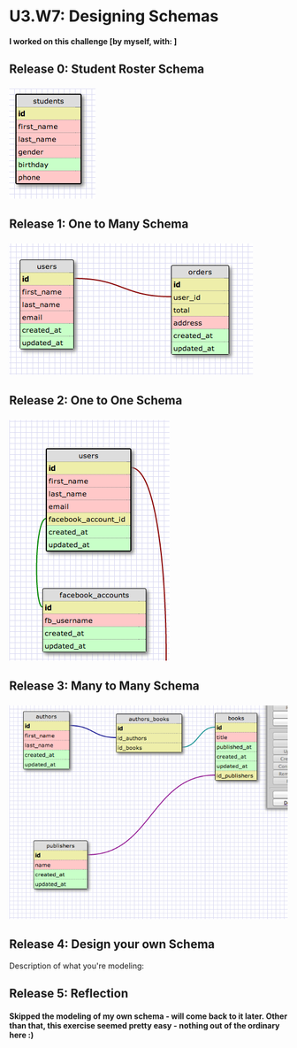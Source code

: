 # U3.W7: Designing Schemas


#### I worked on this challenge [by myself, with: ]


## Release 0: Student Roster Schema
### ![Alt text](../imgs/students_table.png)

## Release 1: One to Many Schema
### ![Alt text](../imgs/one_to_many.png)

## Release 2: One to One Schema
### ![Alt text](../imgs/one_to_one.png)
<!-- display your image inline here -->


## Release 3: Many to Many Schema
### ![Alt text](../imgs/many_to_many.png)
<!-- display your image inline here -->


## Release 4: Design your own Schema
Description of what you're modeling: 

<!-- display your one-to-one image inline here -->
<!-- display your many-to-many image inline here -->

## Release 5: Reflection
#### Skipped the modeling of my own schema - will come back to it later. Other than that, this exercise seemed pretty easy - nothing out of the ordinary here :)